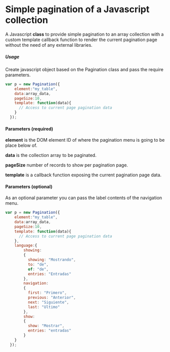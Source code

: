 # Simple pagination of a Javascript collection

A Javascript **class** to provide simple pagination to an array collection with a custom template callback function to render the current pagination page without the need of any external libraries.

##### Usage
Create javascript object based on the Pagination class and pass the require parameters.

```javascript
var p = new Pagination({
    element:"my_table",
    data:array_data,
    pageSize:10,
    template: function(data){
      // Access to current page pagination data
    }
  });      
```

#### Parameters (required)
**element** is the DOM element ID of where the pagination menu is going to be place below of.

**data** is the collection array to be paginated.

**pageSize** number of records to show per pagination page.

**template** is a callback function exposing the current pagination page data.

#### Parameters (optional)
As an optional parameter you can pass the label contents of the navigation menu.

```javascript
var p = new Pagination({
    element:"my_table",
    data:array_data,
    pageSize:10,
    template: function(data){
      // Access to current page pagination data
    },
    language:{
        showing:
        {
          showing: "Mostrando",
          to: "de",
          of: "de",
          entries: "Entradas"
        },
        navigation:
        {
          first: "Primero",
          previous: "Anterior",
          next: "Siguiente",
          last: "Ultimo"
        },
        show:
        {
          show: "Mostrar",
          entries: "entradas"
        }
    }
  });      
```